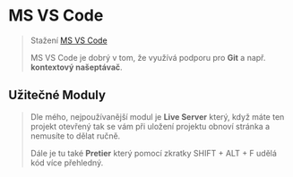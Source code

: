 # MS VS Code
>Stažení [MS VS Code](https://visualstudio.microsoft.com/cs/free-developer-offers/)
>
> MS VS Code je dobrý v tom, že využívá podporu pro **Git** a např. **kontextový našeptávač**.

## Užitečné Moduly
 > Dle mého, nejpoužívanější modul je **Live Server** který, když máte ten projekt otevřený tak se vám při uložení projektu obnoví stránka a nemusíte to dělat ručně.
 > 
 > Dále je tu také **Pretier** který pomocí zkratky SHIFT + ALT + F udělá kód více přehledný.
